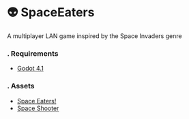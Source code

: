 # 👽 SpaceEaters
A multiplayer LAN game inspired by the Space Invaders genre

### . Requirements
- [Godot 4.1](https://godotengine.org/)

### . Assets
- [Space Eaters!](https://cluly.itch.io/space-eaters)
- [Space Shooter](https://gvituri.itch.io/space-shooter)
